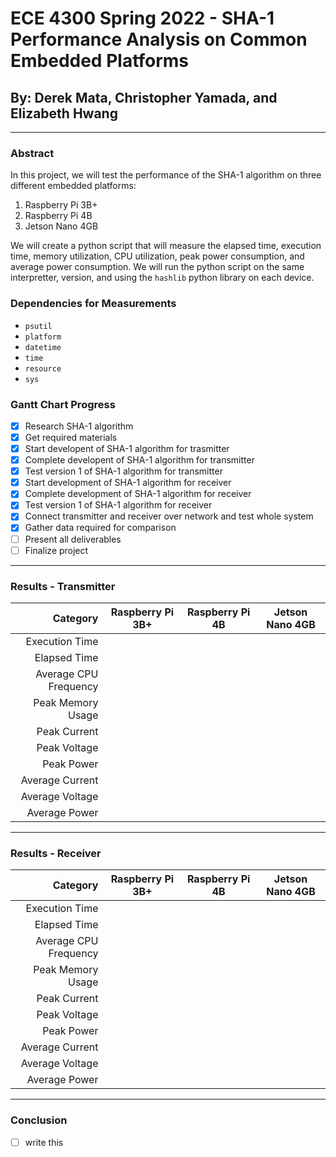 # ECE 4300 Spring 2022 - SHA-1 Performance Analysis on Common Embedded Platforms

## By: Derek Mata, Christopher Yamada, and Elizabeth Hwang

---

### Abstract
In this project, we will test the performance of the SHA-1 algorithm on three different embedded platforms:

1. Raspberry Pi 3B+
2. Raspberry Pi 4B
3. Jetson Nano 4GB

We will create a python script that will measure the elapsed time, execution time, memory utilization, CPU utilization, peak power consumption, and average power consumption.  We will run the python script on the same interpretter, version, and using the `hashlib` python library on each device.

### Dependencies for Measurements
- `psutil`
- `platform`
- `datetime`
- `time`
- `resource`
- `sys`

### Gantt Chart Progress
- [x] Research SHA-1 algorithm
- [x] Get required materials
- [x] Start developent of SHA-1 algorithm for trasmitter
- [x] Complete developent of SHA-1 algorithm for transmitter
- [x] Test version 1 of SHA-1 algorithm for transmitter
- [x] Start development of SHA-1 algorithm for receiver
- [x] Complete development of SHA-1 algorithm for receiver
- [x] Test version 1 of SHA-1 algorithm for receiver
- [x] Connect transmitter and receiver over network and test whole system
- [x] Gather data required for comparison
- [ ] Present all deliverables
- [ ] Finalize project

---

### Results - Transmitter 
| Category              | Raspberry Pi 3B+ | Raspberry Pi 4B | Jetson Nano 4GB |
| --------------------: | :--------------: |:--------------: | :-------------: |
| Execution Time        |
| Elapsed Time          |
| Average CPU Frequency |
| Peak Memory Usage     |
| Peak Current          |
| Peak Voltage          |
| Peak Power            |
| Average Current       |
| Average Voltage       |
| Average Power         |

---

### Results - Receiver 
| Category              | Raspberry Pi 3B+ | Raspberry Pi 4B | Jetson Nano 4GB |
| --------------------: | :--------------: |:--------------: | :-------------: |
| Execution Time        |
| Elapsed Time          |
| Average CPU Frequency |
| Peak Memory Usage     |
| Peak Current          |
| Peak Voltage          |
| Peak Power            |
| Average Current       |
| Average Voltage       |
| Average Power         |

---

### Conclusion
- [ ] write this
